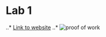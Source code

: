 # Lab 1
..* [Link to website](https://github.com/AlejandroDeWolf/lab1-website)
..* ![proof of work](https://cdn.discordapp.com/attachments/819889118204133396/943918680729849956/unknown.png)